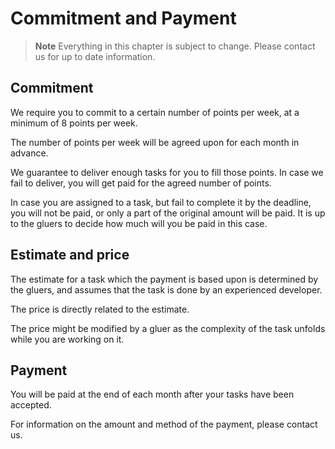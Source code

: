 # Commitment and Payment

> **Note** Everything in this chapter is subject to change. Please contact us for up to date information.

## Commitment

We require you to commit to a certain number of points per week, at a minimum of 8 points per week.

The number of points per week will be agreed upon for each month in advance.

We guarantee to deliver enough tasks for you to fill those points. In case we fail to deliver, you will get paid for the agreed number of points.

In case you are assigned to a task, but fail to complete it by the deadline, you will not be paid, or only a part of the original amount will be paid. It is up to the gluers to decide how much will you be paid in this case.

## Estimate and price

The estimate for a task which the payment is based upon is determined by the gluers, and assumes that the task is done by an experienced developer.

The price is directly related to the estimate.

The price might be modified by a gluer as the complexity of the task unfolds while you are working on it.

## Payment

You will be paid at the end of each month after your tasks have been accepted.


For information on the amount and method of the payment, please contact us.